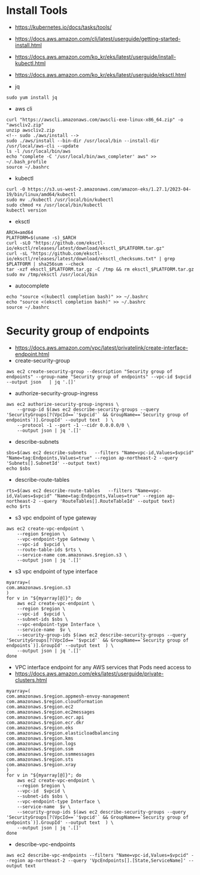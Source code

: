 # Install Tools
* https://kubernetes.io/docs/tasks/tools/
* https://docs.aws.amazon.com/cli/latest/userguide/getting-started-install.html
* https://docs.aws.amazon.com/ko_kr/eks/latest/userguide/install-kubectl.html
* https://docs.aws.amazon.com/ko_kr/eks/latest/userguide/eksctl.html

* jq
```
sudo yum install jq
```

* aws cli
```
curl "https://awscli.amazonaws.com/awscli-exe-linux-x86_64.zip" -o "awscliv2.zip"
unzip awscliv2.zip
<!-- sudo ./aws/install -->
sudo ./aws/install --bin-dir /usr/local/bin --install-dir /usr/local/aws-cli --update
ls -l /usr/local/bin/aws
echo "complete -C '/usr/local/bin/aws_completer' aws" >> ~/.bash_profile
source ~/.bashrc

```

* kubectl
```
curl -O https://s3.us-west-2.amazonaws.com/amazon-eks/1.27.1/2023-04-19/bin/linux/amd64/kubectl
sudo mv ./kubectl /usr/local/bin/kubectl
sudo chmod +x /usr/local/bin/kubectl
kubectl version

```

* eksctl
```
ARCH=amd64
PLATFORM=$(uname -s)_$ARCH
curl -sLO "https://github.com/eksctl-io/eksctl/releases/latest/download/eksctl_$PLATFORM.tar.gz"
curl -sL "https://github.com/eksctl-io/eksctl/releases/latest/download/eksctl_checksums.txt" | grep $PLATFORM | sha256sum --check
tar -xzf eksctl_$PLATFORM.tar.gz -C /tmp && rm eksctl_$PLATFORM.tar.gz
sudo mv /tmp/eksctl /usr/local/bin

```

* autocomplete
```
echo "source <(kubectl completion bash)" >> ~/.bashrc
echo "source <(eksctl completion bash)" >> ~/.bashrc
source ~/.bashrc

```

# Security group of endpoints
* https://docs.aws.amazon.com/vpc/latest/privatelink/create-interface-endpoint.html
* create-security-group
```
aws ec2 create-security-group --description "Security group of endpoints" --group-name "Security group of endpoints" --vpc-id $vpcid --output json   | jq '.[]'

```

* authorize-security-group-ingress
```
aws ec2 authorize-security-group-ingress \
    --group-id $(aws ec2 describe-security-groups --query 'SecurityGroups[?(VpcId==`'$vpcid'` && GroupName==`Security group of endpoints`)].GroupId' --output text  ) \
    --protocol -1 --port -1 --cidr 0.0.0.0/0 \
    --output json | jq '.[]'

```

* describe-subnets
```
sbs=$(aws ec2 describe-subnets   --filters "Name=vpc-id,Values=$vpcid" "Name=tag:Endpoints,Values=true" --region ap-northeast-2 --query 'Subnets[].SubnetId' --output text)
echo $sbs

```

* describe-route-tables
```
rts=$(aws ec2 describe-route-tables   --filters "Name=vpc-id,Values=$vpcid" "Name=tag:Endpoints,Values=true" --region ap-northeast-2 --query 'RouteTables[].RouteTableId' --output text)
echo $rts

```

* s3 vpc endpoint of type gateway
```
aws ec2 create-vpc-endpoint \
    --region $region \
    --vpc-endpoint-type Gateway \
    --vpc-id  $vpcid \
    --route-table-ids $rts \
    --service-name com.amazonaws.$region.s3 \
    --output json | jq '.[]'

```

* s3 vpc endpoint of type interface
```
myarray=(
com.amazonaws.$region.s3
)
for v in "${myarray[@]}"; do
    aws ec2 create-vpc-endpoint \
    --region $region \
    --vpc-id  $vpcid \
    --subnet-ids $sbs \
    --vpc-endpoint-type Interface \
    --service-name  $v \
    --security-group-ids $(aws ec2 describe-security-groups --query 'SecurityGroups[?(VpcId==`'$vpcid'` && GroupName==`Security group of endpoints`)].GroupId' --output text  ) \
    --output json | jq '.[]'
done

```

* VPC interface endpoint for any AWS services that Pods need access to
* https://docs.aws.amazon.com/eks/latest/userguide/private-clusters.html
```
myarray=(
com.amazonaws.$region.appmesh-envoy-management
com.amazonaws.$region.cloudformation
com.amazonaws.$region.ec2
com.amazonaws.$region.ec2messages
com.amazonaws.$region.ecr.api
com.amazonaws.$region.ecr.dkr
com.amazonaws.$region.eks
com.amazonaws.$region.elasticloadbalancing
com.amazonaws.$region.kms
com.amazonaws.$region.logs
com.amazonaws.$region.ssm
com.amazonaws.$region.ssmmessages
com.amazonaws.$region.sts
com.amazonaws.$region.xray
)
for v in "${myarray[@]}"; do
    aws ec2 create-vpc-endpoint \
    --region $region \
    --vpc-id  $vpcid \
    --subnet-ids $sbs \
    --vpc-endpoint-type Interface \
    --service-name  $v \
    --security-group-ids $(aws ec2 describe-security-groups --query 'SecurityGroups[?(VpcId==`'$vpcid'` && GroupName==`Security group of endpoints`)].GroupId' --output text  ) \
    --output json | jq '.[]'
done

```

* describe-vpc-endpoints
```
aws ec2 describe-vpc-endpoints --filters "Name=vpc-id,Values=$vpcid" --region ap-northeast-2 --query 'VpcEndpoints[].[State,ServiceName]' --output text
```

